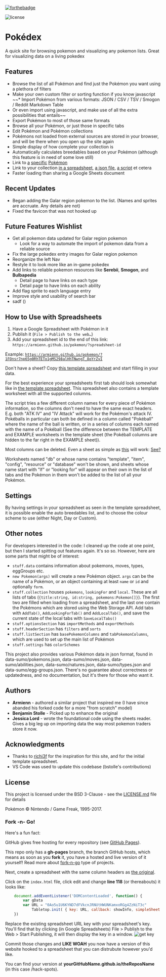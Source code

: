 [![forthebadge](https://forthebadge.com/images/badges/built-with-love.svg)](https://forthebadge.com)

![license](https://img.shields.io/github/license/bstolle/pokedex.svg)

# Pokédex

A quick site for browsing pokemon and visualizing any pokemon lists.
Great for visualizing data on a living pokedex

## Features

* Browse the list of all Pokémon and find just the Pokémon you want using a plethora of filters
* Make your own custom filter or sorting function if you know javascript
~~* Import Pokémon from various formats: JSON / CSV / TSV / Smogon / Reddit Markdown Table
* Or even import using javascript, and make use of all the extra possibilities that entails~~
* Export Pokémon to most of those same formats
* Browse all your Pokémon, or just those in specific tabs
* Edit Pokémon and Pokémon collections
* Pokémons not loaded from external sources are stored in your browser, and will be there when you open up the site again
* Simple display of how complete your collection is
* Automatically calculates breedables based on your Pokémon (although this feature is in need of some love still)
* Link to [a](https://armienn.github.io/pokemon/#Magearna) [specific](https://armienn.github.io/pokemon/#123) [Pokémon](https://armienn.github.io/pokemon/#nidoran-m)
* Link to your collection [in a spreadsheet](https://armienn.github.io/pokemon/?1FOnsr7np65g0RhTETo1gMS298alHhTNwngT_8oYrZvI#2), [a json file](https://armienn.github.io/pokemon/?json:gist.githubusercontent.com/Armienn/dbcc734e78c27eee1c6590f1cd11fd17/raw/e30d8b5a6330d5affbcb3512cd2399ed5603aaee/test-json-pokemons.json), [a script](https://armienn.github.io/pokemon/?script:gist.githubusercontent.com/Armienn/27b4759d86c33542656f255efd1e50af/raw/47e287512645df0a4f75a515d48f9268a7340604/test-pokemons.js) et cetera
* Faster loading than sharing a Google Sheets document

## Recent Updates

* Began adding the Galar region pokemon to the list. (Names and sprites are accruate. Any details are not)
* Fixed the favicon that was not hooked up


## Future Features Wishlist

* Get all pokemon data updated for Galar region pokemon
  * Look for a way to automate the import of pokemon data from a reliable source
* Fix the large pokedex entry images for Galar region pokemon
* Reorganize the left Nav
* Restyle it to look more like an in-game pokedex
* Add links to reliable pokemon resources like **Serebii**, **Smogon**, and **Bulbapedia**
  * Detail page to have links on each type
  * Detail page to have links on each ability
* Add flag sprite to each language entry
* Improve style and usability of search bar 
* sadf ()

## How to Use with Spreadsheets

1. Have a Google Spreadsheet with Pokémon in it
2. Publish it (`File > Publish to the web…`)
3. Add your spreadsheet id to the end of this link: `https://armienn.github.io/pokemon/?spreadsheet-id`

Example: [`https://armienn.github.io/pokemon/?1FOnsr7np65g0RhTETo1gMS298alHhTNwngT_8oYrZvI`](https://armienn.github.io/pokemon/?1FOnsr7np65g0RhTETo1gMS298alHhTNwngT_8oYrZvI)

Don't have a sheet? Copy [this template spreadsheet](https://docs.google.com/spreadsheets/d/1mhDDWpfizdO1AitOMzAxODRQYNlHQAkpRRqBauzn4cI/edit?usp=sharing) and start filling in your data.

For the best experience your spreadsheets first tab should look somewhat like in [the template spreadsheet](https://docs.google.com/spreadsheets/d/1mhDDWpfizdO1AitOMzAxODRQYNlHQAkpRRqBauzn4cI/edit?usp=sharing). This spreadsheet also contains a template worksheet with all the supported columns.

The script tries a few different column names for every piece of Pokémon information, so the columns don't need to have the same exact headers. E.g. both "ATK IV" and "IV Attack" will work for the Pokémon's attack IV. Pokéballs in particular can both be defined in a column called "Pokéball" where the name of the ball is written, or in a series of columns each named with the name of a Pokéball (See the difference between the TEMPLATE and EXAMPLE worksheets in the template sheet (the Pokéball columns are hidden to the far right in the EXAMPLE sheet)).

Most columns can be deleted. Even a sheet as simple as [this](https://docs.google.com/spreadsheets/d/1Co8N7zAWXhPnKHTUOdPbLunalSDoGyDVoftpvV0IxDY/edit?usp=sharing) will work: [See?](https://armienn.github.io/pokemon/?1Co8N7zAWXhPnKHTUOdPbLunalSDoGyDVoftpvV0IxDY#1)

Worksheets named "db" or whose name contains "template", "item", "config", "resource" or "database" won't be shown, and sheets whose name start with "lf" or "looking for" will appear on their own in the list of tabs and the Pokémon in them won't be added to the list of all your Pokémon.





## Settings

By having settings in your spreadsheet as seen in the template spreadsheet, it is possible enable the auto breedables list, and to choose the colour scheme to use (either Night, Day or Custom).

## Other notes

For developers interested in the code: I cleaned up the code at one point, but then I started spitting out features again. It's so so. However, here are some parts that might be of interest:

* `stuff.data` contains information about pokemons, moves, types, eggGroups etc.
* `new Pokemon(args)` will create a new Pokémon object. `args` can be the name of a Pokémon, or an object containing at least `name` or `id` and optionally `form`.
* `stuff.collection` houses `pokemons`, `lookingFor` and `local`. These are all lists of tabs (`{title:string, id:string, pokemons:Pokemon[]}`). The first two are filled when loading from a spreadsheet, and the last one contain the Pokémons which are stored using the Web Storage API. Add tabs with `AddTab()`, `AddLookingForTab()` and `AddLocalTab()`, and save the current state of the local tabs with `SaveLocalTabs()`
* `stuff.optionsSection` has `importMethods` and `exportMethods`
* `stuff.headerSection` has `filters` and `sorts`
* `stuff.listSection` has `basePokemonColumns` and `tabPokemonColumns`, which are used to set up the main list of Pokémon
* `stuff.settings` has `colorSchemes`

This project also provides various Pokémon data in json format, found in data-sumo/pokemons.json, data-sumo/moves.json, data-sumo/abilities.json, data-sumo/natures.json, data-sumo/types.json and data-sumo/egg-groups.json. There's no guarantee about correctness or updatedness, and no documentation, but it's there for those who want it.


## Authors

* **Armienn** - authored a similar project that inspired me (I have since abanded his forked code for a more "from scratch" model)
* **Benjamin Stolle** - Picked up to enhance the original
* **Jessica Lord** - wrote the foundational code using the sheets reader. Gives a big leg up on importing data the way most pokemon traders store it now.


## Acknowledgments

* Thanks to [richi3f](https://github.com/richi3f) for the inspiration for this site, and for the initial template spreadsheet.
* VS Code was used to update this codebase (bstolle's contributions)

## License

This project is licensed under the BSD 3-Clause - see the [LICENSE.md](LICENSE.md) file for details

Pokémon &copy; Nintendo / Game Freak, 1995-2017.


### Fork -n- Go!

Here's a fun fact:

GitHub gives free hosting for every repository (see [GitHub Pages](http://pages.github.com)). 

This repo only has a **gh-pages** branch, the branch GitHub hosts, which means as soon as you **fork** it, you have a hosted and live version of it yourself! Read more about [fork-n-go](http://jlord.github.io/forkngo) type of projects.

Next, create a spreadsheet with the same column headers as [the original](https://docs.google.com/a/github.com/spreadsheets/d/1hnfQcggYcBYimuO_UOMvwoOi_I9vUvFpkMt4wjrrpLE/edit#gid=0).

Click on the `index.html` file, click edit and change **line 118** (or thereabouts) it looks like: 

```javascript
    document.addEventListener('DOMContentLoaded', function() {
	  	var gData
	  	var URL = "0Ao5u1U6KYND7dFVkcnJRNUtHWUNKamxoRGg4ZzNiT3c"
			Tabletop.init( { key: URL, callback: showInfo, simpleSheet: true } ) 
    }) 
```

Replace the existing spreadsheet URL key with your spreadsheet's key. You'll find that by clicking (in Google Spreadsheets) File > Publish to the Web > Start Publishing, it will then display the key in a window. ![get key](https://raw.github.com/jllord/sheetsee-cache/master/img/key.png)

Commit those changes and **LIKE WOAH** you now have a version of this website hooked to a spreadsheet that you can distrubute however you'd like.

You can find your version at **yourGitHubName.github.io/theReposName** (in this case /hack-spots).
